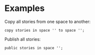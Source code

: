 # Examples

Copy all stories from one space to another:

	copy stories in space '' to space '';

Publish all stories:

	public stories in space '';

